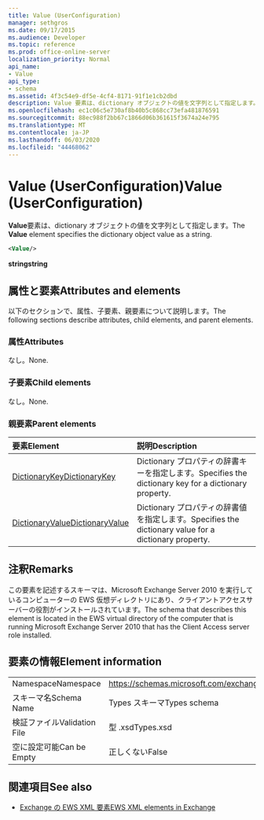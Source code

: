 ```yaml
---
title: Value (UserConfiguration)
manager: sethgros
ms.date: 09/17/2015
ms.audience: Developer
ms.topic: reference
ms.prod: office-online-server
localization_priority: Normal
api_name:
- Value
api_type:
- schema
ms.assetid: 4f3c54e9-df5e-4cf4-8171-91f1e1cb2dbd
description: Value 要素は、dictionary オブジェクトの値を文字列として指定します。
ms.openlocfilehash: ec1c06c5e730af8b40b5c868cc73efa481876591
ms.sourcegitcommit: 88ec988f2bb67c1866d06b361615f3674a24e795
ms.translationtype: MT
ms.contentlocale: ja-JP
ms.lasthandoff: 06/03/2020
ms.locfileid: "44468062"
---
```

# <a name="value-userconfiguration"></a><span data-ttu-id="db37f-103">Value (UserConfiguration)</span><span class="sxs-lookup"><span data-stu-id="db37f-103">Value (UserConfiguration)</span></span>

<span data-ttu-id="db37f-104">**Value**要素は、dictionary オブジェクトの値を文字列として指定します。</span><span class="sxs-lookup"><span data-stu-id="db37f-104">The **Value** element specifies the dictionary object value as a string.</span></span> 
  
```xml
<Value/>
```

<span data-ttu-id="db37f-105">**string**</span><span class="sxs-lookup"><span data-stu-id="db37f-105">**string**</span></span>

## <a name="attributes-and-elements"></a><span data-ttu-id="db37f-106">属性と要素</span><span class="sxs-lookup"><span data-stu-id="db37f-106">Attributes and elements</span></span>

<span data-ttu-id="db37f-107">以下のセクションで、属性、子要素、親要素について説明します。</span><span class="sxs-lookup"><span data-stu-id="db37f-107">The following sections describe attributes, child elements, and parent elements.</span></span>
  
### <a name="attributes"></a><span data-ttu-id="db37f-108">属性</span><span class="sxs-lookup"><span data-stu-id="db37f-108">Attributes</span></span>

<span data-ttu-id="db37f-109">なし。</span><span class="sxs-lookup"><span data-stu-id="db37f-109">None.</span></span>
  
### <a name="child-elements"></a><span data-ttu-id="db37f-110">子要素</span><span class="sxs-lookup"><span data-stu-id="db37f-110">Child elements</span></span>

<span data-ttu-id="db37f-111">なし。</span><span class="sxs-lookup"><span data-stu-id="db37f-111">None.</span></span>
  
### <a name="parent-elements"></a><span data-ttu-id="db37f-112">親要素</span><span class="sxs-lookup"><span data-stu-id="db37f-112">Parent elements</span></span>

|<span data-ttu-id="db37f-113">**要素**</span><span class="sxs-lookup"><span data-stu-id="db37f-113">**Element**</span></span>|<span data-ttu-id="db37f-114">**説明**</span><span class="sxs-lookup"><span data-stu-id="db37f-114">**Description**</span></span>|
|:-----|:-----|
|[<span data-ttu-id="db37f-115">DictionaryKey</span><span class="sxs-lookup"><span data-stu-id="db37f-115">DictionaryKey</span></span>](dictionarykey.md) <br/> |<span data-ttu-id="db37f-116">Dictionary プロパティの辞書キーを指定します。</span><span class="sxs-lookup"><span data-stu-id="db37f-116">Specifies the dictionary key for a dictionary property.</span></span>  <br/> |
|[<span data-ttu-id="db37f-117">DictionaryValue</span><span class="sxs-lookup"><span data-stu-id="db37f-117">DictionaryValue</span></span>](dictionaryvalue.md) <br/> |<span data-ttu-id="db37f-118">Dictionary プロパティの辞書値を指定します。</span><span class="sxs-lookup"><span data-stu-id="db37f-118">Specifies the dictionary value for a dictionary property.</span></span>  <br/> |
   
## <a name="remarks"></a><span data-ttu-id="db37f-119">注釈</span><span class="sxs-lookup"><span data-stu-id="db37f-119">Remarks</span></span>

<span data-ttu-id="db37f-120">この要素を記述するスキーマは、Microsoft Exchange Server 2010 を実行しているコンピューターの EWS 仮想ディレクトリにあり、クライアントアクセスサーバーの役割がインストールされています。</span><span class="sxs-lookup"><span data-stu-id="db37f-120">The schema that describes this element is located in the EWS virtual directory of the computer that is running Microsoft Exchange Server 2010 that has the Client Access server role installed.</span></span>
  
## <a name="element-information"></a><span data-ttu-id="db37f-121">要素の情報</span><span class="sxs-lookup"><span data-stu-id="db37f-121">Element information</span></span>

|||
|:-----|:-----|
|<span data-ttu-id="db37f-122">Namespace</span><span class="sxs-lookup"><span data-stu-id="db37f-122">Namespace</span></span>  <br/> |https://schemas.microsoft.com/exchange/services/2006/types  <br/> |
|<span data-ttu-id="db37f-123">スキーマ名</span><span class="sxs-lookup"><span data-stu-id="db37f-123">Schema Name</span></span>  <br/> |<span data-ttu-id="db37f-124">Types スキーマ</span><span class="sxs-lookup"><span data-stu-id="db37f-124">Types schema</span></span>  <br/> |
|<span data-ttu-id="db37f-125">検証ファイル</span><span class="sxs-lookup"><span data-stu-id="db37f-125">Validation File</span></span>  <br/> |<span data-ttu-id="db37f-126">型 .xsd</span><span class="sxs-lookup"><span data-stu-id="db37f-126">Types.xsd</span></span>  <br/> |
|<span data-ttu-id="db37f-127">空に設定可能</span><span class="sxs-lookup"><span data-stu-id="db37f-127">Can be Empty</span></span>  <br/> |<span data-ttu-id="db37f-128">正しくない</span><span class="sxs-lookup"><span data-stu-id="db37f-128">False</span></span>  <br/> |
   
## <a name="see-also"></a><span data-ttu-id="db37f-129">関連項目</span><span class="sxs-lookup"><span data-stu-id="db37f-129">See also</span></span>

- [<span data-ttu-id="db37f-130">Exchange の EWS XML 要素</span><span class="sxs-lookup"><span data-stu-id="db37f-130">EWS XML elements in Exchange</span></span>](ews-xml-elements-in-exchange.md)

